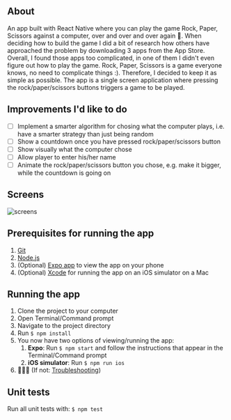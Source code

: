 ## About
  An app built with React Native where you can play the game Rock, Paper, Scissors against a computer, over and over and over again 🎉. When deciding how to build the game I did a bit of research how others have approached the problem by downloading 3 apps from the App Store. Overall, I found those apps too complicated, in one of them I didn't even figure out how to play the game. Rock, Paper, Scissors is a game everyone knows, no need to complicate things :). Therefore, I decided to keep it as simple as possible. The app is a single screen application where pressing the rock/paper/scissors buttons triggers a game to be played.

## Improvements I'd like to do
- [ ] Implement a smarter algorithm for chosing what the computer plays, i.e. have a smarter strategy than just being random
- [ ] Show a countdown once you have pressed rock/paper/scissors button
- [ ] Show visually what the computer chose
- [ ] Allow player to enter his/her name
- [ ] Animate the rock/paper/scissors button you chose, e.g. make it bigger, while the countdown is going on

## Screens
![screens](https://user-images.githubusercontent.com/6841437/30514954-ac569672-9b1f-11e7-94bd-86895920ca66.png)

## Prerequisites for running the app
  1. [Git](https://git-scm.com/downloads)
  2. [Node.js](https://nodejs.org/)
  3. (Optional) [Expo app](https://expo.io) to view the app on your phone
  4. (Optional) [Xcode](https://itunes.apple.com/en/app/xcode/id497799835?mt=12#) for running the app on an iOS simulator on a Mac

## Running the app
  1. Clone the project to your computer
  2. Open Terminal/Command prompt
  3. Navigate to the project directory
  4. Run `$ npm install`
  5. You now have two options of viewing/running the app:
     1. **Expo**: Run `$ npm start` and follow the instructions that appear in the Terminal/Command prompt
     2. **iOS simulator**: Run `$ npm run ios`
  6. 🎉🎉🎉 (If not: [Troubleshooting](https://github.com/react-community/create-react-native-app/blob/master/react-native-scripts/template/README.md#troubleshooting))

## Unit tests
  Run all unit tests with: 
  `$ npm test`

